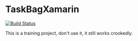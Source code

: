 # TaskBagXamarin
[![Build Status](https://travis-ci.com/Miradella/TaskBagXamarin.svg?branch=master)](https://travis-ci.com/Miradella/TaskBagXamarin)

This is a training project, don't use it, it still works crookedly.


